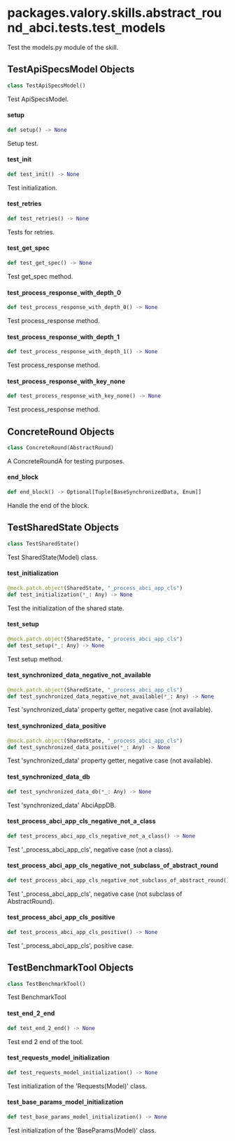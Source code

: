 <a id="packages.valory.skills.abstract_round_abci.tests.test_models"></a>

# packages.valory.skills.abstract`_`round`_`abci.tests.test`_`models

Test the models.py module of the skill.

<a id="packages.valory.skills.abstract_round_abci.tests.test_models.TestApiSpecsModel"></a>

## TestApiSpecsModel Objects

```python
class TestApiSpecsModel()
```

Test ApiSpecsModel.

<a id="packages.valory.skills.abstract_round_abci.tests.test_models.TestApiSpecsModel.setup"></a>

#### setup

```python
def setup() -> None
```

Setup test.

<a id="packages.valory.skills.abstract_round_abci.tests.test_models.TestApiSpecsModel.test_init"></a>

#### test`_`init

```python
def test_init() -> None
```

Test initialization.

<a id="packages.valory.skills.abstract_round_abci.tests.test_models.TestApiSpecsModel.test_retries"></a>

#### test`_`retries

```python
def test_retries() -> None
```

Tests for retries.

<a id="packages.valory.skills.abstract_round_abci.tests.test_models.TestApiSpecsModel.test_get_spec"></a>

#### test`_`get`_`spec

```python
def test_get_spec() -> None
```

Test get_spec method.

<a id="packages.valory.skills.abstract_round_abci.tests.test_models.TestApiSpecsModel.test_process_response_with_depth_0"></a>

#### test`_`process`_`response`_`with`_`depth`_`0

```python
def test_process_response_with_depth_0() -> None
```

Test process_response method.

<a id="packages.valory.skills.abstract_round_abci.tests.test_models.TestApiSpecsModel.test_process_response_with_depth_1"></a>

#### test`_`process`_`response`_`with`_`depth`_`1

```python
def test_process_response_with_depth_1() -> None
```

Test process_response method.

<a id="packages.valory.skills.abstract_round_abci.tests.test_models.TestApiSpecsModel.test_process_response_with_key_none"></a>

#### test`_`process`_`response`_`with`_`key`_`none

```python
def test_process_response_with_key_none() -> None
```

Test process_response method.

<a id="packages.valory.skills.abstract_round_abci.tests.test_models.ConcreteRound"></a>

## ConcreteRound Objects

```python
class ConcreteRound(AbstractRound)
```

A ConcreteRoundA for testing purposes.

<a id="packages.valory.skills.abstract_round_abci.tests.test_models.ConcreteRound.end_block"></a>

#### end`_`block

```python
def end_block() -> Optional[Tuple[BaseSynchronizedData, Enum]]
```

Handle the end of the block.

<a id="packages.valory.skills.abstract_round_abci.tests.test_models.TestSharedState"></a>

## TestSharedState Objects

```python
class TestSharedState()
```

Test SharedState(Model) class.

<a id="packages.valory.skills.abstract_round_abci.tests.test_models.TestSharedState.test_initialization"></a>

#### test`_`initialization

```python
@mock.patch.object(SharedState, "_process_abci_app_cls")
def test_initialization(*_: Any) -> None
```

Test the initialization of the shared state.

<a id="packages.valory.skills.abstract_round_abci.tests.test_models.TestSharedState.test_setup"></a>

#### test`_`setup

```python
@mock.patch.object(SharedState, "_process_abci_app_cls")
def test_setup(*_: Any) -> None
```

Test setup method.

<a id="packages.valory.skills.abstract_round_abci.tests.test_models.TestSharedState.test_synchronized_data_negative_not_available"></a>

#### test`_`synchronized`_`data`_`negative`_`not`_`available

```python
@mock.patch.object(SharedState, "_process_abci_app_cls")
def test_synchronized_data_negative_not_available(*_: Any) -> None
```

Test 'synchronized_data' property getter, negative case (not available).

<a id="packages.valory.skills.abstract_round_abci.tests.test_models.TestSharedState.test_synchronized_data_positive"></a>

#### test`_`synchronized`_`data`_`positive

```python
@mock.patch.object(SharedState, "_process_abci_app_cls")
def test_synchronized_data_positive(*_: Any) -> None
```

Test 'synchronized_data' property getter, negative case (not available).

<a id="packages.valory.skills.abstract_round_abci.tests.test_models.TestSharedState.test_synchronized_data_db"></a>

#### test`_`synchronized`_`data`_`db

```python
def test_synchronized_data_db(*_: Any) -> None
```

Test 'synchronized_data' AbciAppDB.

<a id="packages.valory.skills.abstract_round_abci.tests.test_models.TestSharedState.test_process_abci_app_cls_negative_not_a_class"></a>

#### test`_`process`_`abci`_`app`_`cls`_`negative`_`not`_`a`_`class

```python
def test_process_abci_app_cls_negative_not_a_class() -> None
```

Test '_process_abci_app_cls', negative case (not a class).

<a id="packages.valory.skills.abstract_round_abci.tests.test_models.TestSharedState.test_process_abci_app_cls_negative_not_subclass_of_abstract_round"></a>

#### test`_`process`_`abci`_`app`_`cls`_`negative`_`not`_`subclass`_`of`_`abstract`_`round

```python
def test_process_abci_app_cls_negative_not_subclass_of_abstract_round() -> None
```

Test '_process_abci_app_cls', negative case (not subclass of AbstractRound).

<a id="packages.valory.skills.abstract_round_abci.tests.test_models.TestSharedState.test_process_abci_app_cls_positive"></a>

#### test`_`process`_`abci`_`app`_`cls`_`positive

```python
def test_process_abci_app_cls_positive() -> None
```

Test '_process_abci_app_cls', positive case.

<a id="packages.valory.skills.abstract_round_abci.tests.test_models.TestBenchmarkTool"></a>

## TestBenchmarkTool Objects

```python
class TestBenchmarkTool()
```

Test BenchmarkTool

<a id="packages.valory.skills.abstract_round_abci.tests.test_models.TestBenchmarkTool.test_end_2_end"></a>

#### test`_`end`_`2`_`end

```python
def test_end_2_end() -> None
```

Test end 2 end of the tool.

<a id="packages.valory.skills.abstract_round_abci.tests.test_models.test_requests_model_initialization"></a>

#### test`_`requests`_`model`_`initialization

```python
def test_requests_model_initialization() -> None
```

Test initialization of the 'Requests(Model)' class.

<a id="packages.valory.skills.abstract_round_abci.tests.test_models.test_base_params_model_initialization"></a>

#### test`_`base`_`params`_`model`_`initialization

```python
def test_base_params_model_initialization() -> None
```

Test initialization of the 'BaseParams(Model)' class.

